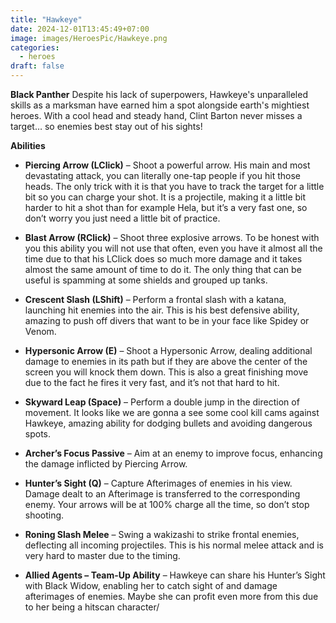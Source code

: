 ```yaml
---
title: "Hawkeye"
date: 2024-12-01T13:45:49+07:00
image: images/HeroesPic/Hawkeye.png
categories:
  - heroes
draft: false
---
```


**Black Panther** Despite his lack of superpowers, Hawkeye's unparalleled skills as a marksman have earned him a spot alongside earth's mightiest heroes. With a cool head and steady hand, Clint Barton never misses a target… so enemies best stay out of his sights!

**Abilities** 

- **Piercing Arrow (LClick)** – Shoot a powerful arrow. His main and most devastating attack, you can literally one-tap people if you hit those heads. The only trick with it is that you have to track the target for a little bit so you can charge your shot. It is a projectile, making it a little bit harder to hit a shot than for example Hela, but it’s a very fast one, so don’t worry you just need a little bit of practice.

- **Blast Arrow (RClick)** – Shoot three explosive arrows. To be honest with you this ability you will not use that often, even you have it almost all the time due to that his LClick does so much more damage and it takes almost the same amount of time to do it. The only thing that can be useful is spamming at some shields and grouped up tanks.

- **Crescent Slash (LShift)** – Perform a frontal slash with a katana, launching hit enemies into the air. This is his best defensive ability, amazing to push off divers that want to be in your face like Spidey or Venom.

- **Hypersonic Arrow (E)** – Shoot a Hypersonic Arrow, dealing additional damage to enemies in its path but if they are above the center of the screen you will knock them down. This is also a great finishing move due to the fact he fires it very fast, and it’s not that hard to hit.

- **Skyward Leap (Space)** – Perform a double jump in the direction of movement. It looks like we are gonna a see some cool kill cams against Hawkeye, amazing ability for dodging bullets and avoiding dangerous spots.

- **Archer’s Focus Passive** – Aim at an enemy to improve focus, enhancing the damage inflicted by Piercing Arrow.

- **Hunter’s Sight (Q)** – Capture Afterimages of enemies in his view. Damage dealt to an Afterimage is transferred to the corresponding enemy. Your arrows will be at 100% charge all the time, so don’t stop shooting.

- **Roning Slash Melee** – Swing a wakizashi to strike frontal enemies, deflecting all incoming projectiles. This is his normal melee attack and is very hard to master due to the timing.

- **Allied Agents – Team-Up Ability** – Hawkeye can share his Hunter’s Sight with Black Widow, enabling her to catch sight of and damage afterimages of enemies. Maybe she can profit even more from this due to her being a hitscan character/
